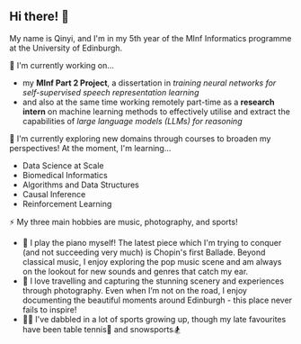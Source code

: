 ## Hi there! 👋

My name is Qinyi, and I'm in my 5th year of the MInf Informatics programme at the University of Edinburgh.

🔭 I'm currently working on...
- my **MInf Part 2 Project**, a dissertation in _training neural networks for self-supervised speech representation learning_
- and also at the same time working remotely part-time as a **research intern** on machine learning methods to effectively utilise and extract the capabilities of _large language models (LLMs) for reasoning_

🌱 I'm currently exploring new domains through courses to broaden my perspectives! At the moment, I'm learning...
- Data Science at Scale
- Biomedical Informatics
- Algorithms and Data Structures
- Causal Inference
- Reinforcement Learning

⚡ My three main hobbies are music, photography, and sports!
- 🎹 I play the piano myself! The latest piece which I'm trying to conquer (and not succeeding very much) is Chopin's first Ballade. Beyond classical music, I enjoy exploring the pop music scene and am always on the lookout for new sounds and genres that catch my ear.
- 📸 I love travelling and capturing the stunning scenery and experiences through photography. Even when I’m not on the road, I enjoy documenting the beautiful moments around Edinburgh - this place never fails to inspire!
- 🏃‍♀️ I've dabbled in a lot of sports growing up, though my late favourites have been table tennis🏓 and snowsports🏂

<!--
**qinyi-li-2020/qinyi-li-2020** is a ✨ _special_ ✨ repository because its `README.md` (this file) appears on your GitHub profile.

Here are some ideas to get you started:

- 🔭 I’m currently working on ...
- 🌱 I’m currently learning ...
- 👯 I’m looking to collaborate on ...
- 🤔 I’m looking for help with ...
- 💬 Ask me about ...
- 📫 How to reach me: ...
- 😄 Pronouns: ...
- ⚡ Fun fact: ...
-->
